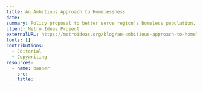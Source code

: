 ```yaml
---
title: An Ambitious Approach to Homelessness
date:
summary: Policy proposal to better serve region's homeless population.
client: Metro Ideas Project
externalURL: https://metroideas.org/blog/an-ambitious-approach-to-homelessness/
tools: []
contributions:
  - Editorial
  - Copywriting
resources:
  - name: banner
    src:
    title:
---
```


